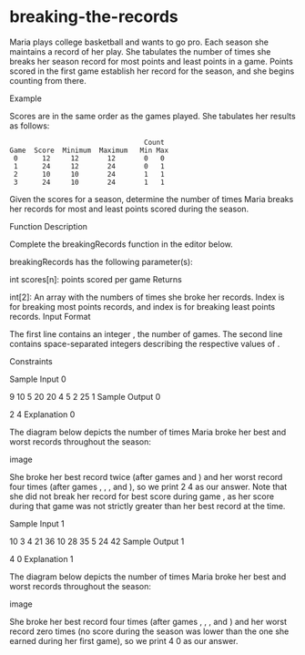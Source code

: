 # breaking-the-records

Maria plays college basketball and wants to go pro. Each season she maintains a record of her play. She tabulates the number of times she breaks her season record for most points and least points in a game. Points scored in the first game establish her record for the season, and she begins counting from there.

Example

Scores are in the same order as the games played. She tabulates her results as follows:

                                     Count
    Game  Score  Minimum  Maximum   Min Max
     0      12     12       12       0   0
     1      24     12       24       0   1
     2      10     10       24       1   1
     3      24     10       24       1   1
Given the scores for a season, determine the number of times Maria breaks her records for most and least points scored during the season.

Function Description

Complete the breakingRecords function in the editor below.

breakingRecords has the following parameter(s):

int scores[n]: points scored per game
Returns

int[2]: An array with the numbers of times she broke her records. Index  is for breaking most points records, and index  is for breaking least points records.
Input Format

The first line contains an integer , the number of games.
The second line contains  space-separated integers describing the respective values of .

Constraints

Sample Input 0

9
10 5 20 20 4 5 2 25 1
Sample Output 0

2 4
Explanation 0

The diagram below depicts the number of times Maria broke her best and worst records throughout the season:

image

She broke her best record twice (after games  and ) and her worst record four times (after games , , , and ), so we print 2 4 as our answer. Note that she did not break her record for best score during game , as her score during that game was not strictly greater than her best record at the time.

Sample Input 1

10
3 4 21 36 10 28 35 5 24 42
Sample Output 1

4 0
Explanation 1

The diagram below depicts the number of times Maria broke her best and worst records throughout the season:

image

She broke her best record four times (after games , , , and ) and her worst record zero times (no score during the season was lower than the one she earned during her first game), so we print 4 0 as our answer.
